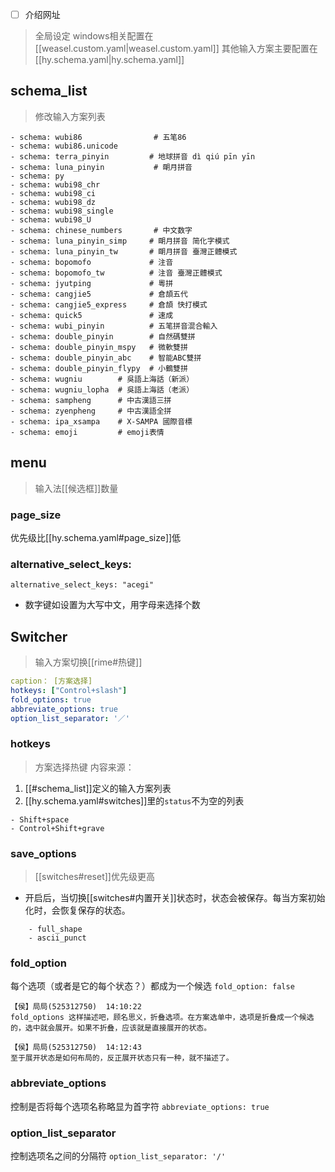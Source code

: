 - [ ] 介绍网址
> 全局设定
> windows相关配置在[[weasel.custom.yaml|weasel.custom.yaml]]
> 其他输入方案主要配置在[[hy.schema.yaml|hy.schema.yaml]]
## schema_list
> 修改输入方案列表
```
- schema: wubi86                # 五笔86
- schema: wubi86.unicode
- schema: terra_pinyin         # 地球拼音 dì qiú pīn yīn
- schema: luna_pinyin           # 朙月拼音
- schema: py
- schema: wubi98_chr
- schema: wubi98_ci
- schema: wubi98_dz
- schema: wubi98_single
- schema: wubi98_U
- schema: chinese_numbers       # 中文数字
- schema: luna_pinyin_simp     # 朙月拼音 简化字模式
- schema: luna_pinyin_tw       # 朙月拼音 臺灣正體模式
- schema: bopomofo             # 注音
- schema: bopomofo_tw          # 注音 臺灣正體模式
- schema: jyutping             # 粵拼
- schema: cangjie5             # 倉頡五代
- schema: cangjie5_express     # 倉頡 快打模式
- schema: quick5               # 速成
- schema: wubi_pinyin          # 五笔拼音混合輸入
- schema: double_pinyin        # 自然碼雙拼
- schema: double_pinyin_mspy   # 微軟雙拼
- schema: double_pinyin_abc    # 智能ABC雙拼
- schema: double_pinyin_flypy  # 小鶴雙拼
- schema: wugniu        # 吳語上海話（新派）
- schema: wugniu_lopha  # 吳語上海話（老派）
- schema: sampheng      # 中古漢語三拼
- schema: zyenpheng     # 中古漢語全拼
- schema: ipa_xsampa    # X-SAMPA 國際音標
- schema: emoji         # emoji表情
```

## menu
> 输入法[[候选框]]数量
### page_size
优先级比[[hy.schema.yaml#page_size]]低

### alternative_select_keys:
`alternative_select_keys: "acegi"`
- 数字键如设置为大写中文，用字母来选择个数

## Switcher
> 输入方案切换[[rime#热键]]
```yaml
caption： [方案选择]
hotkeys: ["Control+slash"]
fold_options: true
abbreviate_options: true
option_list_separator: '／'
```
### hotkeys
> 方案选择热键
内容来源：
1. [[#schema_list]]定义的输入方案列表
2. [[hy.schema.yaml#switches]]里的`status`不为空的列表
```
- Shift+space
- Control+Shift+grave
```
### save_options
> [[switches#reset]]优先级更高
- 开启后，当切换[[switches#内置开关]]状态时，状态会被保存。每当方案初始化时，会恢复保存的状态。
```
    - full_shape
    - ascii_punct
```
### fold_option
每个选项（或者是它的每个状态？）都成为一个候选
`fold_option: false`

```
【侯】局局(525312750)  14:10:22
fold_options 这样描述吧，顾名思义，折叠选项。在方案选单中，选项是折叠成一个候选的，选中就会展开。如果不折叠，应该就是直接展开的状态。

【侯】局局(525312750)  14:12:43
至于展开状态是如何布局的，反正展开状态只有一种，就不描述了。
```

### abbreviate_options
控制是否将每个选项名称略显为首字符
`abbreviate_options: true`
### option_list_separator
控制选项名之间的分隔符
`option_list_separator: '/'`
